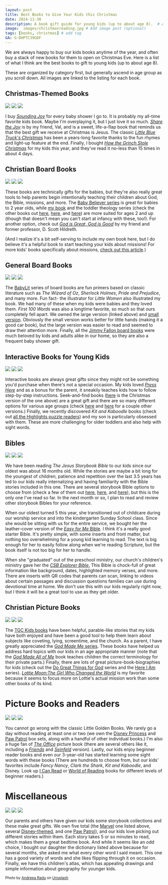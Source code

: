```yaml
---
layout: post
title: Best Books to Give Your Kids this Christmas
date: 2024-11-30
description: A book gift guide for young kids (up to about age 8).  # Add post description (optional)
image:  images/christmasreading.jpg # Add image post (optional)
tags: [books, christmas] # add tag
GA: G-DHPTC39GDF
---
```

We are always happy to buy our kids books anytime of the year, and often buy a stack of new books for them to open on Christmas Eve. Here is a list of what I think are the best books to gift to young kids (up to about age 8). 

These are organized by category first, but generally ascend in age group as you scroll down. All images are linked to the listing for each book. 

## Christmas-Themed Books

<div class="gallery-box">
  <div class="gallery">
    <a href="https://amzn.to/3CTEDwp" target="blank"><img src="/images/soundingjoy.jpg"></a>
    <a href="https://amzn.to/3ZegyrS" target="blank"><img src="/images/sharethejoy.jpg"></a>
    <a href="https://amzn.to/3VfEaLm" target="blank"><img src="/images/lbtchristmas.jpg"></a>
  </div>
</div>

I buy [*Sounding Joy*](https://amzn.to/3CTEDwp) for every baby shower I go to. It is probably my all-time favorite kids book. Maybe I'm overplaying it, but I just love it so much. [*Share the Joy*](https://amzn.to/3ZegyrS) is by my friend, Val, and is a sweet, life-a-flap book that reminds us that the best gift we receive at Christmas is Jesus. The classic [*Little Blue Truck's Christmas*](https://amzn.to/3VfEaLm) has been a years-long favorite thanks to the fun rhymes and light-up feature at the end. Finally, I bought [*How the Grinch Stole Christmas*](https://amzn.to/3B7ZQlP) for my kids this year, and they've read it no-less than 15 times in about 4 days.

## Christian Board Books

<div class="gallery-box">
  <div class="gallery">
    <a href="https://amzn.to/4gdoW1E" target="blank"><img src="/images/psalms.jpg"></a>
    <a href="https://amzn.to/3ZIyw7n" target="blank"><img src="/images/GTE_6.jpg"></a>
    <a href="https://amzn.to/49yoIQF" target="blank"><img src="/images/toddlertheology1.jpg"></a>
  </div>
</div>

These books are technically gifts for the babies, but they're also really great tools to help parents begin intentionally teaching their children about God, the Bible, missions, and more. The [Baby Believer series](https://amzn.to/4fTqbmT) is great for babies to 2 year olds, while [my book](https://amzn.to/3ZIyw7n) and the toddler theology series (check the other books out [here](https://amzn.to/4ieKZ9M), [here](https://amzn.to/3VjwHL8), and [here](https://amzn.to/3ZegbgY)) are more suited for ages 2 and up (though that doesn't mean you can't start at infancy with these, too!). For another option, check out [*God is Great, God is Good*](https://amzn.to/3Vk0hAx) by my friend and former professor, D. Scott Hildreth.

(And I realize it's a bit self-serving to include my own book here, but I do believe it's a helpful book to start teaching your kids about missions! For more kids' books specifically about missions, [check out this article](https://www.meredithcook.net/resources-for-teaching-kids-about-missions).)

## General Board Books

<div class="gallery-box">
  <div class="gallery">
    <a href="https://amzn.to/49kFDpK" target="blank"><img src="/images/littlewomen2.jpg"></a>
    <a href="https://amzn.to/418bGXM" target="blank"><img src="/images/firstwords.jpg"></a>
    <a href="https://amzn.to/3Oy6apZ" target="blank"><img src="/images/dada.jpg"></a>
  </div>
</div>

The [BabyLit](https://amzn.to/4iiqSri) series of board books are fun primers based on classic literature such as *The Wizard of Oz*, *Sherlock Holmes*, *Pride and Prejudice*, and many more. Fun fact- the illustrator for *Little Women* also illustrated my book. We had many of these when my kids were babies and they loved them. *First 100 Words* was also a longtime favorite, so much so that ours completely fell apart. We owned the large version (linked above) and [small version](https://amzn.to/4eW11m3). Obviously the small version works better for little hands (making it a good car book), but the large version was easier to read and seemed to draw their attention more. Finally, all the [Jimmy Fallon board books](https://amzn.to/41dvmtm) were much beloved by kids and adults alike in our home, so they are also a frequent baby shower gift. 

## Interactive Books for Young Kids
<div class="gallery-box">
  <div class="gallery">
    <a href="https://amzn.to/3AZifBo" target="blank"><img src="/images/presshere.jpg"></a>
    <a href="https://amzn.to/4gejY4z" target="blank"><img src="/images/seekandfind.jpg"></a>
    <a href="https://amzn.to/3OABDrm" target="blank"><img src="/images/kitandkaboodle.jpg"></a>
  </div>
</div>

Interactive books are always great gifts since they might not be something you'd purchase when there's not a special occasion. My kids loved [*Press Here*](https://amzn.to/3AZifBo) and as a bonus for the parent, it sneakily teaches kids how to follow step-by-step instructions. Seek-and-find books ([here](https://amzn.to/49kKHdK) is the Christmas version of the one above) are a great gift and there are so many different options for various age groups (check [here](https://amzn.to/3ZxRspb) and [here](https://amzn.to/3Oy8Tj0) for a couple other versions.) Finally, we recently discovered *Kit and Kaboodle* books (check out [all the Highlights puzzle readers](https://amzn.to/4ieSsFQ)) and my son is particularly obsessed with them. These are more challenging for older toddlers and also help with sight words.

## Bibles
<div class="gallery-box">
  <div class="gallery">
    <a href="https://amzn.to/49gg5de" target="blank"><img src="/images/jesusstorybookbible.jpg"></a>
    <a href="https://amzn.to/4gfMyCM" target="blank"><img src="/images/easyforme.jpg"></a>
    <a href="https://amzn.to/4g5G0GU" target="blank"><img src="/images/explorer.jpg"></a>
  </div>
</div>

We have been reading *The Jesus Storybook Bible* to our kids since our oldest was about 16 months old. While the stories are maybe a bit long for the youngest of children, patience and repetition over the last 3.5 years has led to our kids really internalizing and having familiarity with the Bible stories included in this one. There are several storybook Bible options to choose from (check a few of them out [here](https://amzn.to/3BhsMYw), [here](https://amzn.to/3B8A5ln), and [here](https://amzn.to/4eSXvsV)), but this is the only one I've read so far. In the next month or so, I plan to read and review other storybook Bibles for your reference.

When our oldest turned 5 this year, she transitioned out of childcare during our worship service and into the kindergarten Sunday School class. Since she would be sitting with us for the entire service, we bought her the leather-cover version of the [*Easy for Me* Bible](https://amzn.to/3ViJEoP). I think it's a really good starter Bible. It's pretty simple, with some inserts and front matter, but nothing too overwhelming for a young kid learning to read. The text is big enough for her to easily follow along when we're reading Scripture, but the book itself is not too big for her to handle.

When she "graduated" out of the preschool ministry, our church's children's ministry gave her the [*CSB Explorer Bible*.](https://amzn.to/4g5G0GU) This Bible is chock-full of great information like background, dates, highlighted memory verses, and more. There are inserts with QR codes that parents can scan, linking to videos about certain passages and discussion questions families can use during devotional time at home. We don't use this with our kids regularly right now, but I think it will be a great tool to use as they get older.

## Christian Picture Books
<div class="gallery-box">
  <div class="gallery">
    <a href="https://amzn.to/4gguSGY" target="blank"><img src="/images/charlie.jpg"></a>
    <a href="https://amzn.to/3Ze5Bq9" target="blank"><img src="/images/godmade.jpg"></a>
    <a href="https://amzn.to/3AZ0fXP" target="blank"><img src="/images/lottiemoon.jpg"></a>
  </div>
</div>

The [TGC Kids books](https://amzn.to/49jzfim) have been helpful, parable-like stories that my kids have both enjoyed and have been a good tool to help them learn about subjects like coveting, lying, screentime, and the church. As a parent, I have greatly appreciated the [*God Made Me* series](https://amzn.to/3CObd2H). These books have helped us address hard topics with our kids in an age appropriate manner (note that the [*God Made All of Me*](https://amzn.to/3ZwJuww) book teaches children the correct terminology for their private parts.) Finally, there are lots of great picture-book-biographies for kids (check out the [Do Great Things for God](https://amzn.to/3Zxj0L8) series and the [Here I Am](https://amzn.to/3B7epGm) series). [*Lottie Moon:The Girl Who Changed the World*](https://amzn.to/3AZ0fXP) is my favorite because it seems to focus more on Lottie's actual mission work than some other books of its kind. 

# Picture Books and Readers
<div class="gallery-box">
  <div class="gallery">
    <a href="https://amzn.to/4ijc9MI" target="blank"><img src="/images/theincredibles.jpg"></a>
    <a href="https://amzn.to/3VI89Mr" target="blank"><img src="/images/theoffice.jpg"></a>
    <a href="https://amzn.to/3VjH2Ha" target="blank"><img src="/images/worldofreading.jpg"></a>
  </div>
</div>

You cannot go wrong with the classic Little Golden Books. We rarely go a day without reading at least one or two (we own the [Disney Princess](https://amzn.to/49it4Lk) and [Paw Patrol](https://amzn.to/3OzNaXR) box sets, along with a handful of other individual books.) I'm also a huge fan of [*The Office*](https://amzn.to/3VI89Mr) picture book (there are several others like it, including a [*Friends*](https://amzn.to/4fLfAdz) and [*Seinfeld*](https://amzn.to/41gO0AE) version). Lastly, our kids enjoy beginner reader books and even our 3-year-old has started learning some sight words with these books (There are hundreds to choose from, but our kids' favorites include *Fancy Nancy*, *Clark the Shark*, *Kit and Kaboodle*, and Disney. Look up [I Can Read](https://amzn.to/41gTStG) or [World of Reading](https://amzn.to/3AZlgBH) books for different levels of beginner readers.)

# Miscellaneous
<div class="gallery-box">
  <div class="gallery">
    <a href="https://amzn.to/4eXOX3N" target="blank"><img src="/images/marvel.jpg"></a>
    <a href="https://amzn.to/4gfbWZ9" target="blank"><img src="/images/dictionary.jpg"></a>
    <a href="https://amzn.to/3B5Tqnl" target="blank"><img src="/images/atlas1.jpg"></a>
  </div>
</div>

Our parents and others have given our kids some storybook collections and these make great gifts. We own five total (the [Marvel](https://amzn.to/4eXOX3N) one listed above, several [Disney-themed](https://amzn.to/3CWBmfS), and one [Paw Patrol](https://www.walmart.com/ip/Paw-Patrol-Storybook-Collection-Walmart-Exclusive-Hardcover-9780593482797/287569687?wmlspartner=wlpa&selectedSellerId=6710&sourceid=dsn_ad_82a1172e-9aef-4deb-a6c1-b1278a1d5253&veh=dsn&wmlspartner=dsn_ad_82a1172e-9aef-4deb-a6c1-b1278a1d5253&cn=FY25-MP-PMAX2_cnv_dps_dsn_dis_ad_mp_s_n&gclsrc=aw.ds&wl9=pla&wl11=online&gad_source=1&gclid=CjwKCAiA0rW6BhAcEiwAQH28ItW42RZzzmEoINjtzdYRf6QwIVnVFLIlVfq0zT5PkmxtqwpePLAfexoCxtIQAvD_BwE)), and our kids love picking out different stories within them. Each story takes 5 or so minutes to read, which makes them a great bedtime book. And while it seems like an odd choice, I bought our daughter the dictionary listed above because for several months, she asked me what every other word I said meant. This one has a good variety of words and she likes flipping through it on occasion. Finally, we have this children's atlas, which has appealing drawings and simple information about geography for younger kids.

<sub>Photo by <a href="https://unsplash.com/@wildacvila?utm_content=creditCopyText&utm_medium=referral&utm_source=unsplash">Andreea Radu</a> on <a href="https://unsplash.com/photos/red-and-green-ceramic-mug-beside-book-9eUfhiJJhDc?utm_content=creditCopyText&utm_medium=referral&utm_source=unsplash">Unsplash</a></sub>
      